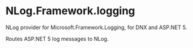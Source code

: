 # NLog.Framework.logging
NLog provider for Microsoft.Framework.Logging, for DNX and ASP.NET 5.


Routes ASP.NET 5 log messages to NLog.
